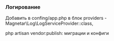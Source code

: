 <h3>Логирование</h3>

<p>Добавить в confing/app.php в блок providers - Magnetar\Log\LogServiceProvider::class,</p>
<p>php artisan vendor:publish: миграции и конфиги</p>